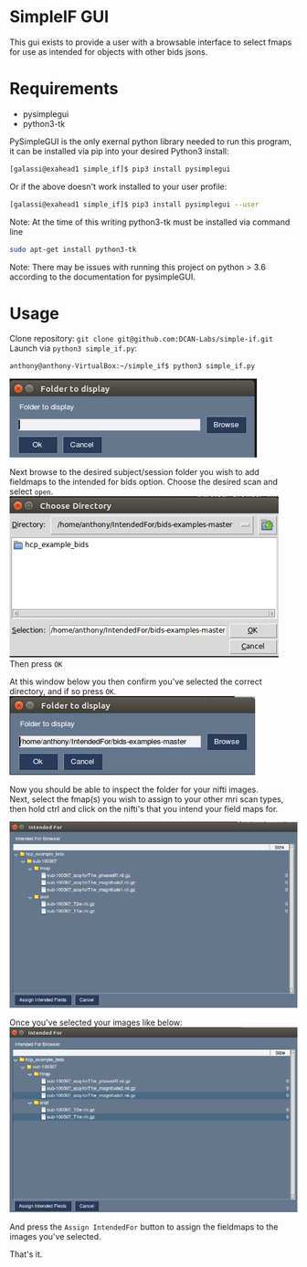# SimpleIF GUI
This gui exists to provide a user with a browsable interface to select fmaps
for use as intended for objects with other bids jsons.
# Requirements
- pysimplegui
- python3-tk

PySimpleGUI is the only exernal python library needed to run this program, 
it can be installed via pip into your desired Python3 install:
```bash
[galassi@exahead1 simple_if]$ pip3 install pysimplegui
```  
Or if the above doesn't work installed to your user profile:
```bash
[galassi@exahead1 simple_if]$ pip3 install pysimplegui --user
```  

Note: At the time of this writing python3-tk must be installed via command line
```bash
sudo apt-get install python3-tk
```

Note: There may be issues with running this project on python > 3.6 according to 
the documentation for pysimpleGUI.

# Usage
Clone repository: `git clone git@github.com:DCAN-Labs/simple-if.git`
Launch via `python3 simple_if.py`:

```bash
anthony@anthony-VirtualBox:~/simple_if$ python3 simple_if.py
```  

![folder_browser_window](images/folder_browser.png)

Next browse to the desired subject/session folder you wish to add fieldmaps to the intended for bids option.
Choose the desired scan and select `open`.  
![browsing_folders](images/browsing_folders.png)  
Then press `OK`

At this window below you then confirm you've selected the correct directory, and if so press `OK`.  
![confirm_selection](images/chosen_directory.png)

Now you should be able to inspect the folder for your nifti images.  
Next, select the fmap(s) you wish to assign to your other mri scan types, then hold ctrl and click on the nifti's that you 
intend your field maps for.  

![selecting_images](images/selecting_images.png)

Once you've selected your images like below:  
![selected_images](images/selected_images.png)

And press the `Assign IntendedFor` button to assign the fieldmaps to the images you've selected.

That's it.
